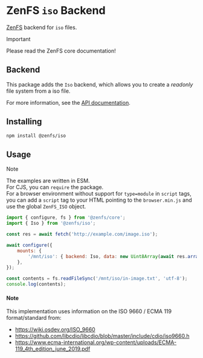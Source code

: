 # ZenFS `iso` Backend

[ZenFS](https://github.com/zen-fs/core) backend for `iso` files.

> [!IMPORTANT]
> Please read the ZenFS core documentation!

## Backend

This package adds the `Iso` backend, which allows you to create a _readonly_ file system from a iso file.

For more information, see the [API documentation](https://zen-fs.github.io/iso).

## Installing

```sh
npm install @zenfs/iso
```

## Usage

> [!NOTE]
> The examples are written in ESM.  
> For CJS, you can `require` the package.  
> For a browser environment without support for `type=module` in `script` tags, you can add a `script` tag to your HTML pointing to the `browser.min.js` and use the global `ZenFS_ISO` object.

```js
import { configure, fs } from '@zenfs/core';
import { Iso } from '@zenfs/iso';

const res = await fetch('http://example.com/image.iso');

await configure({
	mounts: {
		'/mnt/iso': { backend: Iso, data: new Uint8Array(await res.arrayBuffer()) },
	},
});

const contents = fs.readFileSync('/mnt/iso/in-image.txt', 'utf-8');
console.log(contents);
```

#### Note

This implementation uses information on the ISO 9660 / ECMA 119 format/standard from:

-   https://wiki.osdev.org/ISO_9660
-   https://github.com/libcdio/libcdio/blob/master/include/cdio/iso9660.h
-   https://www.ecma-international.org/wp-content/uploads/ECMA-119_4th_edition_june_2019.pdf
